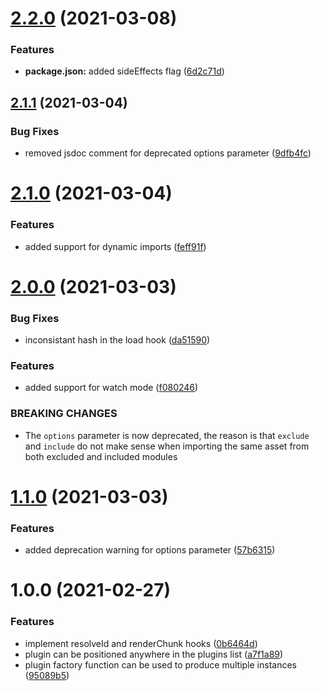 # [2.2.0](https://github.com/soufyakoub/rollup-plugin-external-assets/compare/v2.1.1...v2.2.0) (2021-03-08)


### Features

* **package.json:** added sideEffects flag ([6d2c71d](https://github.com/soufyakoub/rollup-plugin-external-assets/commit/6d2c71d911cca1b007c6e3e42bf0b68dba109acd))

## [2.1.1](https://github.com/soufyakoub/rollup-plugin-external-assets/compare/v2.1.0...v2.1.1) (2021-03-04)


### Bug Fixes

* removed jsdoc comment for deprecated options parameter ([9dfb4fc](https://github.com/soufyakoub/rollup-plugin-external-assets/commit/9dfb4fcbe59a7d723d64d79ffabc2aa50d13c20e))

# [2.1.0](https://github.com/soufyakoub/rollup-plugin-external-assets/compare/v2.0.0...v2.1.0) (2021-03-04)


### Features

* added support for dynamic imports ([feff91f](https://github.com/soufyakoub/rollup-plugin-external-assets/commit/feff91f1143153bb042704dda7cb38e02924e6be))

# [2.0.0](https://github.com/soufyakoub/rollup-plugin-external-assets/compare/v1.1.0...v2.0.0) (2021-03-03)


### Bug Fixes

* inconsistant hash in the load hook ([da51590](https://github.com/soufyakoub/rollup-plugin-external-assets/commit/da51590e41c50c30c33ed093aa3add0abf726660))


### Features

* added support for watch mode ([f080246](https://github.com/soufyakoub/rollup-plugin-external-assets/commit/f08024649d84e4762ba59f47169e5a8af32931d0))


### BREAKING CHANGES

* The `options` parameter is now deprecated, the reason
is that `exclude` and `include` do not make sense when importing the same
asset from both excluded and included modules

# [1.1.0](https://github.com/soufyakoub/rollup-plugin-external-assets/compare/v1.0.0...v1.1.0) (2021-03-03)


### Features

* added deprecation warning for options parameter ([57b6315](https://github.com/soufyakoub/rollup-plugin-external-assets/commit/57b6315c5d419b2ae59120086d30ecf21fb41e3a))

# 1.0.0 (2021-02-27)


### Features

* implement resolveId and renderChunk hooks ([0b6464d](https://github.com/soufyakoub/rollup-plugin-external-assets/commit/0b6464da548fb1bb8b29390cc137afc48637053a))
* plugin can be positioned anywhere in the plugins list ([a7f1a89](https://github.com/soufyakoub/rollup-plugin-external-assets/commit/a7f1a89bcca2de430a0d38472e01016e69eb7a6a))
* plugin factory function can be used to produce multiple instances ([95089b5](https://github.com/soufyakoub/rollup-plugin-external-assets/commit/95089b583821e762ec12c0c53771d9a9a20feda9))
